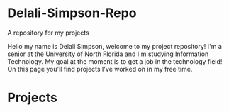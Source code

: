 # Delali-Simpson-Repo
A repository for my projects

Hello my name is Delali Simpson, welcome to my project repository! I'm a senior at the University of North Florida and I'm studying Information Technology. My goal at the moment is to get a job in the technology field! On this page you'll find projects I've worked on in my free time.

# Projects
